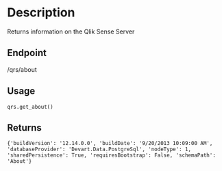 # Description
Returns information on the Qlik Sense Server

## Endpoint
/qrs/about

## Usage
```
qrs.get_about()
```
## Returns
```
{'buildVersion': '12.14.0.0', 'buildDate': '9/20/2013 10:09:00 AM', 'databaseProvider': 'Devart.Data.PostgreSql', 'nodeType': 1, 'sharedPersistence': True, 'requiresBootstrap': False, 'schemaPath': 'About'}
```
